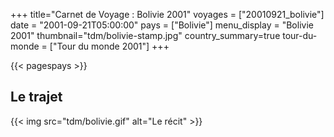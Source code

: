 +++
title="Carnet de Voyage : Bolivie 2001"
voyages = ["20010921_bolivie"]
date = "2001-09-21T05:00:00"
pays = ["Bolivie"]
menu_display = "Bolivie 2001"
thumbnail="tdm/bolivie-stamp.jpg"
country_summary=true
tour-du-monde = ["Tour du monde 2001"]
+++

{{< pagespays >}}
## Le trajet
{{< img src="tdm/bolivie.gif" alt="Le récit" >}}